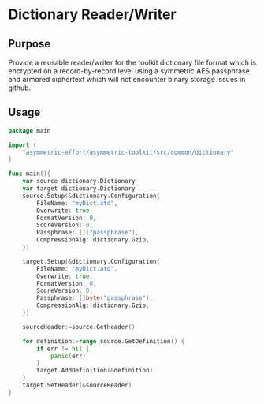 Dictionary Reader/Writer
========================

## Purpose
Provide a reusable reader/writer for the toolkit dictionary file format which is 
encrypted on a record-by-record level using a symmetric AES passphrase and armored
ciphertext which will not encounter binary storage issues in github.


## Usage
```go
package main

import (
    "asymmetric-effort/asymmetric-toolkit/src/common/dictionary"
)

func main(){
    var source dictionary.Dictionary
    var target dictionary.Dictionary
    source.Setup(&dictionary.Configuration{
        FileName: "myDict.atd",
        Overwrite: true,
        FormatVersion: 0,
        ScoreVersion: 0,
        Passphrase: []("passphrase"),
        CompressionAlg: dictionary.Gzip,
    })

    target.Setup(&dictionary.Configuration{
        FileName: "myDict.atd",
        Overwrite: true,
        FormatVersion: 0,
        ScoreVersion: 0,
        Passphrase: []byte("passphrase"),
        CompressionAlg: dictionary.Gzip,
    })

    sourceHeader:=source.GetHeader()

    for definition:=range source.GetDefinition() {
        if err != nil {
            panic(err)
        }
    	target.AddDefinition(&definition)
    }
    target.SetHeader(&sourceHeader)
}
```
